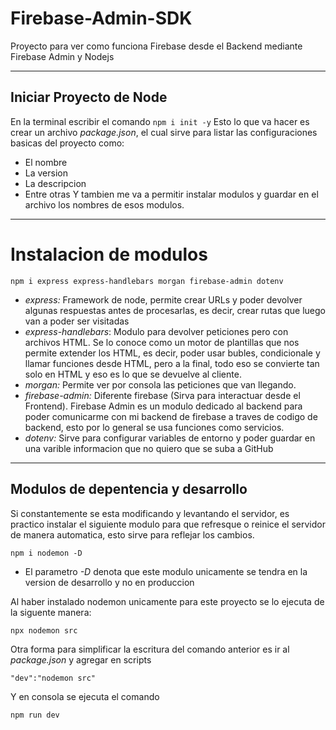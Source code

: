 # Firebase-Admin-SDK
Proyecto para ver como funciona Firebase desde el Backend mediante Firebase Admin y Nodejs

***

## Iniciar Proyecto de Node
En la terminal escribir el comando
```npm i init -y```
Esto lo que va hacer es crear un archivo *package.json*, el cual sirve para listar las configuraciones basicas del proyecto como:
* El nombre
* La version
* La descripcion
* Entre otras
Y tambien me va a permitir instalar modulos y guardar en el archivo los nombres de esos modulos. 

***

# Instalacion de modulos
```
npm i express express-handlebars morgan firebase-admin dotenv
```
* *express:* Framework de node, permite crear URLs y poder devolver algunas respuestas antes de procesarlas, es decir, crear rutas que luego van a poder ser visitadas
* *express-handlebars*: Modulo para devolver peticiones pero con archivos HTML. Se lo conoce como un motor de plantillas que nos permite extender los HTML, es decir, poder usar bubles, condicionale y llamar funciones desde HTML, pero a la final, todo eso se convierte tan solo en HTML y eso es lo que se devuelve al cliente.
* *morgan:* Permite ver por consola las peticiones que van llegando.
* *firebase-admin:* Diferente firebase (Sirva para interactuar desde el Frontend). Firebase Admin es un modulo dedicado al backend para poder comunicarme con mi backend de firebase a traves de codigo de backend, esto por lo general se usa funciones como servicios.
* *dotenv:* Sirve para configurar variables de entorno y poder guardar en una varible informacion que no quiero que se suba a GitHub


***

## Modulos de depentencia y desarrollo
Si constantemente se esta modificando y levantando el servidor, es practico instalar el siguiente modulo para que refresque o reinice el servidor de manera automatica, esto sirve para reflejar los cambios.
```
npm i nodemon -D
```
* El parametro *-D* denota que este modulo unicamente se tendra en la version de desarrollo y no en produccion

Al haber instalado nodemon unicamente para este proyecto se lo ejecuta de la siguente manera:
```
npx nodemon src
```

Otra forma para simplificar la escritura del comando anterior es ir al *package.json* y agregar en scripts
```
"dev":"nodemon src"
```

Y en consola se ejecuta el comando
```
npm run dev
```